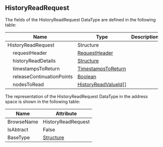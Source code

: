 <!-- datatype -->
## HistoryReadRequest
<!-- end of description -->
The fields of the HistoryReadRequest DataType are defined in the following table:  

|Name|Type|Description|
|---|---|---|
|HistoryReadRequest|Structure||
|&nbsp;&nbsp;&nbsp;&nbsp;requestHeader|[RequestHeader](../../../Part4/Services/RequestHeader/readme.md)||
|&nbsp;&nbsp;&nbsp;&nbsp;historyReadDetails|[Structure](../../../Part3/DataTypes/Structure/readme.md)||
|&nbsp;&nbsp;&nbsp;&nbsp;timestampsToReturn|[TimestampsToReturn](../../../Part4/Services/TimestampsToReturn/readme.md)||
|&nbsp;&nbsp;&nbsp;&nbsp;releaseContinuationPoints|[Boolean](../../../Part3/DataTypes/Boolean/readme.md)||
|&nbsp;&nbsp;&nbsp;&nbsp;nodesToRead|[HistoryReadValueId](../../../Part4/Services/HistoryReadValueId/readme.md)[]||

The representation of the HistoryReadRequest DataType in the address space is shown in the following table:  

|Name|Attribute|
|---|---|
|BrowseName|HistoryReadRequest|
|IsAbtract|False|
|BaseType|[Structure](../../../Part3/DataTypes/Structure/readme.md)|

